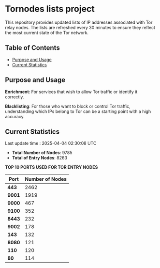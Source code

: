 # Tornodes lists project

This repository provides updated lists of IP addresses associated with Tor relay nodes. The lists are refreshed every 30 minutes to ensure they reflect the most current state of the Tor network.

## Table of Contents

- [Purpose and Usage](#purpose-and-usage)
- [Current Statistics](#current-statistics)


## Purpose and Usage

**Enrichment**: For services that wish to allow Tor traffic or identify it correctly.

**Blacklisting**: For those who want to block or control Tor traffic, understanding which IPs belong to Tor can be a starting point with a high accuracy.

## Current Statistics

Last update time : 2025-04-04 02:30:08 UTC

- **Total Number of Nodes**: 9785
- **Total of Entry Nodes**: 8263

**TOP 10 PORTS USED FOR TOR ENTRY NODES**

| **Port** | **Number of Nodes** |
|------|-----------------|
| **443**   | 2462  |
| **9001**   | 1919  |
| **9000**   | 467  |
| **9100**   | 352  |
| **8443**   | 232  |
| **9002**   | 178  |
| **143**   | 132  |
| **8080**   | 121  |
| **110**   | 120  |
| **80**   | 114  |

